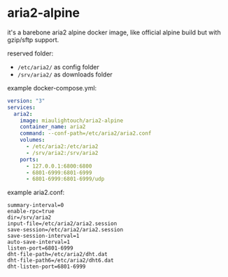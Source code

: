 # aria2-alpine

it's a barebone aria2 alpine docker image, like official alpine build but with gzip/sftp support.

reserved folder:
* `/etc/aria2/` as config folder
* `/srv/aria2/` as downloads folder

example docker-compose.yml:
```yml
version: "3"
services:
  aria2:
    image: miaulightouch/aria2-alpine
    container_name: aria2
    command: --conf-path=/etc/aria2/aria2.conf
    volumes:
      - /etc/aria2:/etc/aria2
      - /srv/aria2:/srv/aria2
    ports:
      - 127.0.0.1:6800:6800
      - 6801-6999:6801-6999
      - 6801-6999:6801-6999/udp
```

example aria2.conf:
```
summary-interval=0
enable-rpc=true
dir=/srv/aria2
input-file=/etc/aria2/aria2.session
save-session=/etc/aria2/aria2.session
save-session-interval=1
auto-save-interval=1
listen-port=6801-6999
dht-file-path=/etc/aria2/dht.dat
dht-file-path6=/etc/aria2/dht6.dat
dht-listen-port=6801-6999
```
